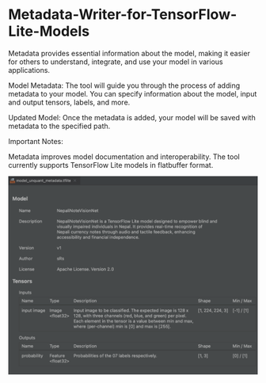 # Metadata-Writer-for-TensorFlow-Lite-Models
Metadata provides essential information about the model, making it easier for others to understand, integrate, and use your model in various applications.

Model Metadata: The tool will guide you through the process of adding metadata to your model. You can specify information about the model, input and output tensors, labels, and more.

Updated Model: Once the metadata is added, your model will be saved with metadata to the specified path.

Important Notes:

Metadata improves model documentation and interoperability.
The tool currently supports TensorFlow Lite models in flatbuffer format.

![Metadata](metadata.png)
